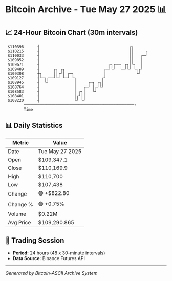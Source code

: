 # Bitcoin Archive - Tue May 27 2025 📊

## 📈 24-Hour Bitcoin Chart (30m intervals)

```
 $110396      ┤                                       ┌┐       
 $110215      ┤                                       ││     ┌ 
 $110033      ┤                                       ││   ┌─┘ 
 $109852      ┤                                       ││   │   
 $109671      ┤                              ┌┐┌──┐ ┌┐│└┐  │   
 $109489      ┤      ┌┐ ┌┐                 ┌─┘└┘  └─┘└┘ └┐┌┘   
 $109308      ┼┐     ││┌┘│ ┌─┐             │             └┘    
 $109127      ┤└─┐┌──┘└┘ └─┘ └┐           ┌┘                   
 $108945      ┤  └┘           │     ┌─┐ ┌┐│                    
 $108764      ┤               │   ┌─┘ │┌┘└┘                    
 $108583      ┤               │ ┌┐│   └┘                       
 $108401      ┤               │┌┘││                            
 $108220      ┤               └┘ └┘                            
        ────────────────────────────────────────────────→
        Time
```

## 📊 Daily Statistics

| Metric | Value |
|--------|-------|
| Date | Tue May 27 2025 |
| Open | $109,347.1 |
| Close | $110,169.9 |
| High | $110,700 |
| Low | $107,438 |
| Change | 🟢 +$822.80 |
| Change % | 🟢 +0.75% |
| Volume | $0.22M |
| Avg Price | $109,290.865 |

## 📅 Trading Session

- **Period:** 24 hours (48 x 30-minute intervals)
- **Data Source:** Binance Futures API

---
*Generated by Bitcoin-ASCII Archive System*
